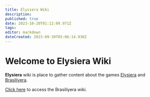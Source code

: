 ```yaml
---
title: Elysiera Wiki
description: 
published: true
date: 2023-10-20T01:12:09.971Z
tags: 
editor: markdown
dateCreated: 2023-09-30T05:06:14.930Z
---
```


# Welcome to Elysiera Wiki

**Elysiera** wiki is place to gather content about the games [Elysiera](https://elysiera.com) and [Brasiliyera](https://brasiliyera.com).

[Click here](https://wiki.elysiera.com/pt-br/home) to access the Brasiliyera wiki.
